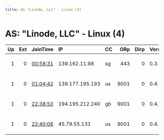 ```yaml
---
title: AS "Linode, LLC" - Linux (4)
---
```


# AS: "Linode, LLC" - Linux (4)

|   Up |   Ext | JoinTime                                                                                              | IP              | CC   |   ORp |   Dirp | Version   | Contact                      | Nickname        |   eFamMembers |
|-----:|------:|:------------------------------------------------------------------------------------------------------|:----------------|:-----|------:|-------:|:----------|:-----------------------------|:----------------|--------------:|
|    1 |     0 | [00:58:31](https://nusenu.github.io/OrNetStats/w/relay/7C94B3F55137B026E8903D612E234EAD592A14FF.html) | 139.162.11.98   | sg   |   443 |      0 | 0.3.5.16  | Tor Admin &lt;singapore node | singaporemickey |             1 |
|    1 |     0 | [01:04:42](https://nusenu.github.io/OrNetStats/w/relay/B50EDC2387E89BC7769D7D87DFAA788067CFE565.html) | 139.177.195.193 | us   |  9001 |      0 | 0.4.6.9   | No Mo &lt;02 runny.keys AT i | liquidglo       |             4 |
|    1 |     0 | [22:38:53](https://nusenu.github.io/OrNetStats/w/relay/E6D8BD0C28557184209F2479D5E7A56728F1705A.html) | 194.195.212.240 | gb   |  9001 |      0 | 0.4.6.9   | No Mo &lt;02 runny.keys AT i | solidusglo      |             4 |
|    1 |     0 | [22:40:08](https://nusenu.github.io/OrNetStats/w/relay/0D0F46A3297E78FEA249111E3CCEADF9F75F8E72.html) | 45.79.55.131    | us   |  9001 |      0 | 0.4.6.9   | No Mo &lt;02 runny.keys AT i | solidglo        |             4 |

